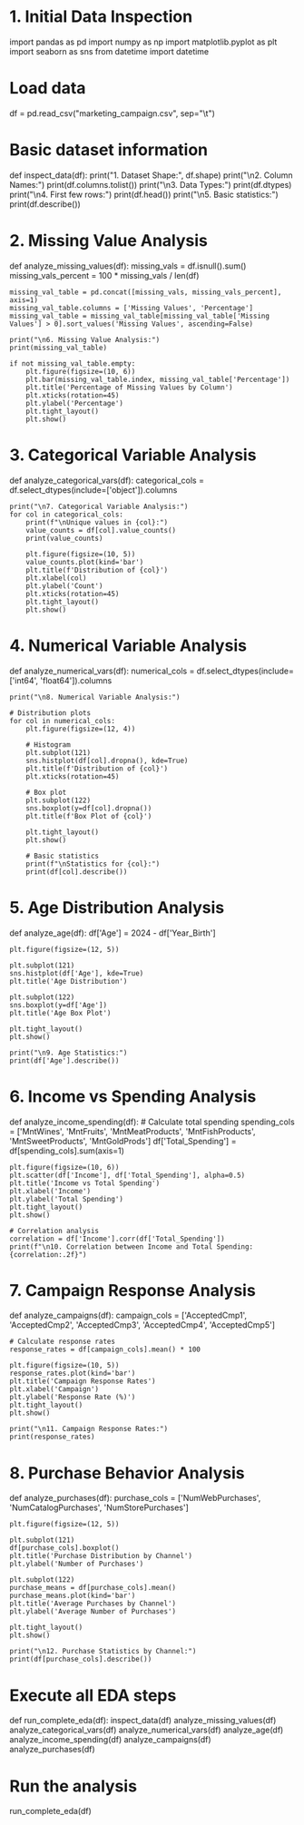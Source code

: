 # 1. Initial Data Inspection
import pandas as pd
import numpy as np
import matplotlib.pyplot as plt
import seaborn as sns
from datetime import datetime

# Load data
df = pd.read_csv("marketing_campaign.csv", sep="\t")

# Basic dataset information
def inspect_data(df):
    print("1. Dataset Shape:", df.shape)
    print("\n2. Column Names:")
    print(df.columns.tolist())
    print("\n3. Data Types:")
    print(df.dtypes)
    print("\n4. First few rows:")
    print(df.head())
    print("\n5. Basic statistics:")
    print(df.describe())

# 2. Missing Value Analysis
def analyze_missing_values(df):
    missing_vals = df.isnull().sum()
    missing_vals_percent = 100 * missing_vals / len(df)
    
    missing_val_table = pd.concat([missing_vals, missing_vals_percent], axis=1)
    missing_val_table.columns = ['Missing Values', 'Percentage']
    missing_val_table = missing_val_table[missing_val_table['Missing Values'] > 0].sort_values('Missing Values', ascending=False)
    
    print("\n6. Missing Value Analysis:")
    print(missing_val_table)
    
    if not missing_val_table.empty:
        plt.figure(figsize=(10, 6))
        plt.bar(missing_val_table.index, missing_val_table['Percentage'])
        plt.title('Percentage of Missing Values by Column')
        plt.xticks(rotation=45)
        plt.ylabel('Percentage')
        plt.tight_layout()
        plt.show()

# 3. Categorical Variable Analysis
def analyze_categorical_vars(df):
    categorical_cols = df.select_dtypes(include=['object']).columns
    
    print("\n7. Categorical Variable Analysis:")
    for col in categorical_cols:
        print(f"\nUnique values in {col}:")
        value_counts = df[col].value_counts()
        print(value_counts)
        
        plt.figure(figsize=(10, 5))
        value_counts.plot(kind='bar')
        plt.title(f'Distribution of {col}')
        plt.xlabel(col)
        plt.ylabel('Count')
        plt.xticks(rotation=45)
        plt.tight_layout()
        plt.show()

# 4. Numerical Variable Analysis
def analyze_numerical_vars(df):
    numerical_cols = df.select_dtypes(include=['int64', 'float64']).columns
    
    print("\n8. Numerical Variable Analysis:")
    
    # Distribution plots
    for col in numerical_cols:
        plt.figure(figsize=(12, 4))
        
        # Histogram
        plt.subplot(121)
        sns.histplot(df[col].dropna(), kde=True)
        plt.title(f'Distribution of {col}')
        plt.xticks(rotation=45)
        
        # Box plot
        plt.subplot(122)
        sns.boxplot(y=df[col].dropna())
        plt.title(f'Box Plot of {col}')
        
        plt.tight_layout()
        plt.show()
        
        # Basic statistics
        print(f"\nStatistics for {col}:")
        print(df[col].describe())

# 5. Age Distribution Analysis
def analyze_age(df):
    df['Age'] = 2024 - df['Year_Birth']
    
    plt.figure(figsize=(12, 5))
    
    plt.subplot(121)
    sns.histplot(df['Age'], kde=True)
    plt.title('Age Distribution')
    
    plt.subplot(122)
    sns.boxplot(y=df['Age'])
    plt.title('Age Box Plot')
    
    plt.tight_layout()
    plt.show()
    
    print("\n9. Age Statistics:")
    print(df['Age'].describe())

# 6. Income vs Spending Analysis
def analyze_income_spending(df):
    # Calculate total spending
    spending_cols = ['MntWines', 'MntFruits', 'MntMeatProducts', 
                    'MntFishProducts', 'MntSweetProducts', 'MntGoldProds']
    df['Total_Spending'] = df[spending_cols].sum(axis=1)
    
    plt.figure(figsize=(10, 6))
    plt.scatter(df['Income'], df['Total_Spending'], alpha=0.5)
    plt.title('Income vs Total Spending')
    plt.xlabel('Income')
    plt.ylabel('Total Spending')
    plt.tight_layout()
    plt.show()
    
    # Correlation analysis
    correlation = df['Income'].corr(df['Total_Spending'])
    print(f"\n10. Correlation between Income and Total Spending: {correlation:.2f}")

# 7. Campaign Response Analysis
def analyze_campaigns(df):
    campaign_cols = ['AcceptedCmp1', 'AcceptedCmp2', 'AcceptedCmp3', 
                    'AcceptedCmp4', 'AcceptedCmp5']
    
    # Calculate response rates
    response_rates = df[campaign_cols].mean() * 100
    
    plt.figure(figsize=(10, 5))
    response_rates.plot(kind='bar')
    plt.title('Campaign Response Rates')
    plt.xlabel('Campaign')
    plt.ylabel('Response Rate (%)')
    plt.tight_layout()
    plt.show()
    
    print("\n11. Campaign Response Rates:")
    print(response_rates)

# 8. Purchase Behavior Analysis
def analyze_purchases(df):
    purchase_cols = ['NumWebPurchases', 'NumCatalogPurchases', 'NumStorePurchases']
    
    plt.figure(figsize=(12, 5))
    
    plt.subplot(121)
    df[purchase_cols].boxplot()
    plt.title('Purchase Distribution by Channel')
    plt.ylabel('Number of Purchases')
    
    plt.subplot(122)
    purchase_means = df[purchase_cols].mean()
    purchase_means.plot(kind='bar')
    plt.title('Average Purchases by Channel')
    plt.ylabel('Average Number of Purchases')
    
    plt.tight_layout()
    plt.show()
    
    print("\n12. Purchase Statistics by Channel:")
    print(df[purchase_cols].describe())

# Execute all EDA steps
def run_complete_eda(df):
    inspect_data(df)
    analyze_missing_values(df)
    analyze_categorical_vars(df)
    analyze_numerical_vars(df)
    analyze_age(df)
    analyze_income_spending(df)
    analyze_campaigns(df)
    analyze_purchases(df)

# Run the analysis
run_complete_eda(df)
